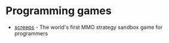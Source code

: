# Programming games

* [screeps](https://screeps.com/) - The world's first
MMO strategy sandbox game for programmers
